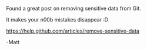 Found a great post on removing sensitive data from Git.

It makes your n00b mistakes disappear :D

https://help.github.com/articles/remove-sensitive-data

-Matt